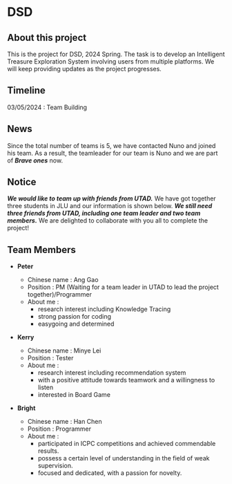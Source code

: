 # DSD 
## About this project
This is the project for DSD, 2024 Spring. The task is to develop an Intelligent Treasure Exploration System involving users from multiple platforms. We will keep providing updates as the project progresses.

## Timeline
03/05/2024 : Team Building

## News
Since the total number of teams is 5, we have contacted Nuno and joined his team. As a result, the teamleader for our team is Nuno and we are part of *__Brave ones__* now. 

## Notice
*__We would like to team up with friends from UTAD.__* We have got together three students in JLU and our information is shown below. *__We still need three friends from UTAD, including one team leader and two team members.__* We are delighted to collaborate with you all to complete the project!

## Team Members
+ __Peter__
  + Chinese name : Ang Gao
  + Position : PM (Waiting for a team leader in UTAD to lead the project together)/Programmer
  + About me : 
    + research interest including Knowledge Tracing
    + strong passion for coding
    + easygoing and determined
    
+ __Kerry__
  + Chinese name : Minye Lei
  + Position : Tester
  + About me :
    + research interest including recommendation system
    + with a positive attitude towards teamwork and a willingness to listen
    + interested in Board Game

+ __Bright__
  + Chinese name : Han Chen
  + Position : Programmer
  + About me :
    + participated in ICPC competitions and achieved commendable results.
    + possess a certain level of understanding in the field of weak supervision.
    + focused and dedicated, with a passion for novelty.
  
